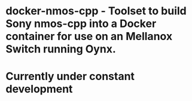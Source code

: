 # docker-nmos-cpp - Toolset to build Sony nmos-cpp into a Docker container for use on an Mellanox Switch running Oynx.

# Currently under constant development


